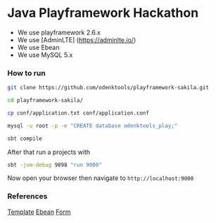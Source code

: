# Java Playframework Hackathon

* We use playframework 2.6.x
* We use [AdminLTE] (https://adminlte.io/)
* We use Ebean
* We use MySQL 5.x

### How to run

```bash
git clone https://github.com/odenktools/playframework-sakila.git

cd playframework-sakila/

cp conf/application.txt conf/application.conf

mysql -u root -p -e "CREATE database odenktools_play;"

sbt compile
```

After that run a projects with

```bash
sbt -jvm-debug 9898 "run 9000"
```

Now open your browser then navigate to ```http://localhost:9000```

### References

[Template](https://www.playframework.com/documentation/2.6.x/JavaTemplates)
[Ebean](https://www.playframework.com/documentation/2.6.x/JavaEbean)
[Form](https://www.playframework.com/documentation/2.6.x/JavaForms)